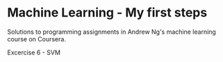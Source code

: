 # Machine Learning - My first steps

Solutions to programming assignments in Andrew Ng's machine learning course on Coursera.

Excercise 6 - SVM
